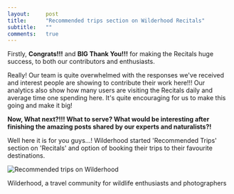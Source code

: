 ```yaml
---
layout:     post
title:      "Recommended trips section on Wilderhood Recitals"
subtitle:   ""
comments:   true
---
```


<p>
Firstly, <strong>Congrats!!!</strong> and <strong>BIG Thank You!!!</strong> for making the Recitals huge success, to both our contributors and enthusiasts.</p> 

<p>Really! Our team is quite overwhelmed with the responses we've received and interest people are showing to contribute their work here!!! Our analytics also show how many users are visiting the Recitals daily and average time one spending here. It's quite encouraging for us to make this going and make it big!
</p>

<strong>
Now, What next?!!! What to serve? What would be interesting after finishing the amazing posts shared by our experts and naturalists?!
</strong>

<p>
Well here it is for you guys...! Wilderhood started 'Recommended Trips' section on 'Recitals' and option of booking their trips to their favourite destinations.
</p>

<img src="{{ site.baseurl }}/img/reco1.png" alt="Recommended trips on Wilderhood">

<p>
<a href="http://wilderhood.com" style="text-decoration:none"> Wilderhood</a>, a travel community for wildlife enthusiasts and photographers
</p>
